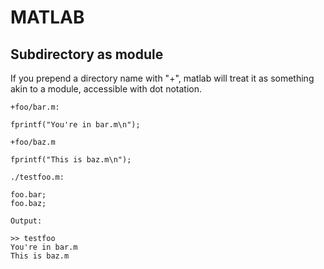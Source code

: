 # MATLAB

## Subdirectory as module
If you prepend a directory name with "+", matlab will treat it as something akin to a module, accessible with dot notation.

`+foo/bar.m:`
```
fprintf("You're in bar.m\n");
```

`+foo/baz.m`
```
fprintf("This is baz.m\n");
```

`./testfoo.m:`
```
foo.bar;
foo.baz;
```

`Output:`
```
>> testfoo
You're in bar.m
This is baz.m
```